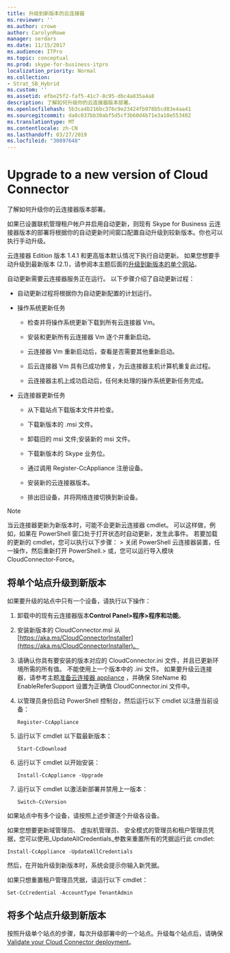 ```yaml
---
title: 升级到新版本的云连接器
ms.reviewer: ''
ms.author: crowe
author: CarolynRowe
manager: serdars
ms.date: 11/15/2017
ms.audience: ITPro
ms.topic: conceptual
ms.prod: skype-for-business-itpro
localization_priority: Normal
ms.collection:
- Strat_SB_Hybrid
ms.custom: ''
ms.assetid: efbe25f2-faf5-41c7-8c95-dbc4a835a4a8
description: 了解如何升级你的云连接器版本部署。
ms.openlocfilehash: 5b3ca4b216bc376c9e23424fb978b5cd83e4aa41
ms.sourcegitcommit: da8c037bb30abf5d5cf3b60d4b71e3a10e553402
ms.translationtype: MT
ms.contentlocale: zh-CN
ms.lasthandoff: 03/27/2019
ms.locfileid: "30897648"
---
```

# <a name="upgrade-to-a-new-version-of-cloud-connector"></a>Upgrade to a new version of Cloud Connector
 
了解如何升级你的云连接器版本部署。
  
如果已设置联机管理租户帐户并启用自动更新，则现有 Skype for Business 云连接器版本的部署将根据你的自动更新时间窗口配置自动升级到较新版本。你也可以执行手动升级。 
  
云连接器 Edition 版本 1.4.1 和更高版本默认情况下执行自动更新。 如果您想要手动升级到最新版本 (2.1)，请参阅本主题后面的[升级到新版本的单个网站](upgrade-to-a-new-version-of-cloud-connector.md#BKMK_Upgrade)。
  
自动更新需要云连接器服务正在运行。 以下步骤介绍了自动更新过程：
  
- 自动更新过程将根据你为自动更新配置的计划运行。
    
- 操作系统更新任务
    
  - 检查并将操作系统更新下载到所有云连接器 Vm。 
    
  - 安装和更新所有云连接器 Vm 逐个并重新启动。
    
  - 云连接器 Vm 重新启动后，查看是否需要其他重新启动。
    
  - 后云连接器 Vm 具有已成功修复，为云连接器主机计算机重复此过程。
    
  - 云连接器主机上成功启动后，任何未处理的操作系统更新任务完成。
    
- 云连接器更新任务
    
  - 从下载站点下载版本文件并检查。
    
  - 下载新版本的 .msi 文件。 
    
  - 卸载旧的 msi 文件;安装新的 msi 文件。
    
  - 下载新版本的 Skype 业务位。
    
  - 通过调用 Register-CcAppliance 注册设备。
    
  - 安装新的云连接器版本。
    
  - 排出旧设备，并将网络连接切换到新设备。
    
> [!NOTE]
>  当云连接器更新为新版本时，可能不会更新云连接器 cmdlet。 可以这样做，例如，如果在 PowerShell 窗口处于打开状态时自动更新，发生此事件。 若要加载的更新的 cmdlet，您可以执行以下步骤： > 关闭 PowerShell 云连接器装置，任一操作，然后重新打开 PowerShell.> 或，您可以运行导入模块 CloudConnector-Force。
  
## <a name="upgrade-a-single-site-to-a-new-version"></a>将单个站点升级到新版本
<a name="BKMK_Upgrade"> </a>

如果要升级的站点中只有一个设备，请执行以下操作：
  
1. 卸载中的现有云连接器版本**Control Panel\>程序\>程序和功能**。
    
2. 安装新版本的 CloudConnector.msi 从[https://aka.ms/CloudConnectorInstaller](https://aka.ms/CloudConnectorInstaller)。
    
3. 请确认你具有要安装的版本对应的 CloudConnector.ini 文件，并且已更新环境所需的所有值。 不能使用上一个版本中的 .ini 文件。 如果要升级云连接器，请参考主题[准备云连接器 appliance](prepare-your-cloud-connector-appliance.md) ，并确保 SiteName 和 EnableReferSupport 设置为正确值 CloudConnector.ini 文件中。
    
4. 以管理员身份启动 PowerShell 控制台，然后运行以下 cmdlet 以注册当前设备：
    
   ```
   Register-CcAppliance
   ```

5. 运行以下 cmdlet 以下载最新版本：
    
   ```
   Start-CcDownload
   ```

6. 运行以下 cmdlet 以开始安装： 
    
   ```
   Install-CcAppliance -Upgrade
   ```

7. 运行以下 cmdlet 以激活新部署并禁用上一版本：
    
   ```
   Switch-CcVersion
   ```

如果站点中有多个设备，请按照上述步骤逐个升级各设备。
  
如果您想要更新域管理员、 虚拟机管理员、 安全模式的管理员和租户管理员凭据，您可以使用_UpdateAllCredentials_参数来重置所有的凭据运行此 cmdlet:
  
```
Install-CcAppliance -UpdateAllCredentials
```

然后，在开始升级到新版本时，系统会提示你输入新凭据。 
  
如果只想重置租户管理员凭据，请运行以下 cmdlet：
  
```
Set-CcCredential -AccountType TenantAdmin
```

## <a name="upgrade-multiple-sites-to-a-new-version"></a>将多个站点升级到新版本
<a name="BKMK_Upgrade"> </a>

按照升级单个站点的步骤，每次升级部署中的一个站点。升级每个站点后，请确保[Validate your Cloud Connector deployment](validate-your-cloud-connector-deployment.md)。
  

